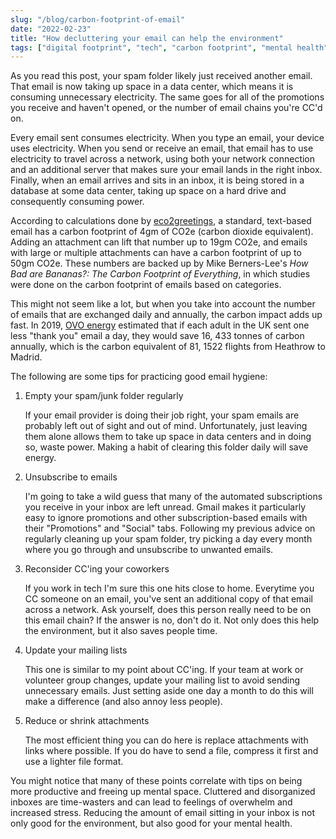 ```yaml
---
slug: "/blog/carbon-footprint-of-email"
date: "2022-02-23"
title: "How decluttering your email can help the environment"
tags: ["digital footprint", "tech", "carbon footprint", "mental health"]
---
```


As you read this post, your spam folder likely just received another email. That email is now taking up space in a data center, which means it is consuming unnecessary electricity. The same goes for all of the promotions you receive and haven't opened, or the number of email chains you're CC'd on. 

Every email sent consumes electricity. When you type an email, your device uses electricity. When you send or receive an email, that email has to use electricity to travel across a network, using both your network connection and an additional server that makes sure your email lands in the right inbox. Finally, when an email arrives and sits in an inbox, it is being stored in a database at some data center, taking up space on a hard drive and consequently consuming power.

According to calculations done by <a href="https://www.eco2greetings.com/News/The-Carbon-Footprint-of-Email-vs-Postal-Mail.html#:~:text=A%20normal%20email%2C%20one%20without,filtering%20and%20reading%20your%20messages.&text=Every%20email%20processed%20uses%20electricity." target="_blank">eco2greetings</a>, a standard, text-based email has a carbon footprint of 4gm of CO2e (carbon dioxide equivalent). Adding an attachment can lift that number up to 19gm CO2e, and emails with large or multiple attachments can have a carbon footprint of up to 50gm CO2e. These numbers are backed up by Mike Berners-Lee's <i>How Bad are Bananas?: The Carbon Footprint of Everything</i>, in which studies were done on the carbon footprint of emails based on categories.

This might not seem like a lot, but when you take into account the number of emails that are exchanged daily and annually, the carbon impact adds up fast. In 2019, <a href="https://www.ovoenergy.com/ovo-newsroom/press-releases/2019/november/think-before-you-thank-if-every-brit-sent-one-less-thank-you-email-a-day-we-would-save-16433-tonnes-of-carbon-a-year-the-same-as-81152-flights-to-madrid" target="_blank">OVO energy</a> estimated that if each adult in the UK sent one less "thank you" email a day, they would save 16, 433 tonnes of carbon annually, which is the carbon equivalent of 81, 1522 flights from Heathrow to Madrid.

The following are some tips for practicing good email hygiene:

1. Empty your spam/junk folder regularly

    If your email provider is doing their job right, your spam emails are probably left out of sight and out of mind. Unfortunately, just leaving them alone allows them to take up space in data centers and in doing so, waste power. Making a habit of clearing this folder daily will save energy. 

2. Unsubscribe to emails

    I'm going to take a wild guess that many of the automated subscriptions you receive in your inbox are left unread. Gmail makes it particularly easy to ignore promotions and other subscription-based emails with their "Promotions" and "Social" tabs. Following my previous advice on regularly cleaning up your spam folder, try picking a day every month where you go through and unsubscribe to unwanted emails. 

3. Reconsider CC'ing your coworkers

    If you work in tech I'm sure this one hits close to home. Everytime you CC someone on an email, you've sent an additional copy of that email across a network. Ask yourself, does this person really need to be on this email chain? If the answer is no, don't do it. Not only does this help the environment, but it also saves people time. 

4. Update your mailing lists

    This one is similar to my point about CC'ing. If your team at work or volunteer group changes, update your mailing list to avoid sending unnecessary emails. Just setting aside one day a month to do this will make a difference (and also annoy less people).

5. Reduce or shrink attachments

    The most efficient thing you can do here is replace attachments with links where possible. If you do have to send a file, compress it first and use a lighter file format. 

You might notice that many of these points correlate with tips on being more productive and freeing up mental space. Cluttered and disorganized inboxes are time-wasters and can lead to feelings of overwhelm and increased stress. Reducing the amount of email sitting in your inbox is not only good for the environment, but also good for your mental health. 





